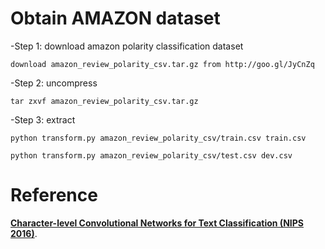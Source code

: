 # Obtain AMAZON dataset
-Step 1: download amazon polarity classification dataset

    download amazon_review_polarity_csv.tar.gz from http://goo.gl/JyCnZq 

-Step 2: uncompress

    tar zxvf amazon_review_polarity_csv.tar.gz

-Step 3: extract

    python transform.py amazon_review_polarity_csv/train.csv train.csv

    python transform.py amazon_review_polarity_csv/test.csv dev.csv

# Reference
**[Character-level Convolutional Networks for Text Classification (NIPS 2016)](https://papers.nips.cc/paper/5782-character-level-convolutional-networks-for-text-classification.pdf)**.
